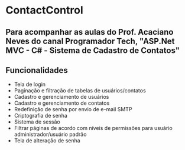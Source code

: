 # ContactControl

## Para acompanhar as aulas do Prof. Acaciano Neves do canal Programador Tech, "ASP.Net MVC - C# - Sistema de Cadastro de Contatos"

## Funcionalidades
- Tela de login
- Paginação e filtração de tabelas de usuários/contatos
- Cadastro e gerenciamento de usuários
- Cadastro e gerenciamento de contatos
- Redefinição de senha por envio de e-mail SMTP
- Criptografia de senha
- Sistema de sessão
- Filtrar páginas de acordo com níveis de permissões para usuário administrador/usuário padrão
- Tela de alteração de senha
